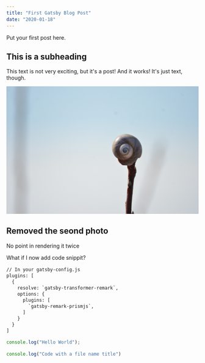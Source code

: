 ```yaml
---
title: "First Gatsby Blog Post"
date: "2020-01-18"
---
```


Put your first post here.

## This is a subheading

This text is not very exciting, but it's a post! And it works! It's just text, though.

![Caption Text](../images/NIK_64718.JPG "With some stuff here")

## Removed the seond photo

No point in rendering it twice

What if I now add code snippit?

```javascript{numberLines: 5}
// In your gatsby-config.js
plugins: [
  {
    resolve: `gatsby-transformer-remark`,
    options: {
      plugins: [
        `gatsby-remark-prismjs`,
      ]
    }
  }
]
```

```js
console.log("Hello World");
```

```js:title=myFile.js
console.log("Code with a file name title")
```
